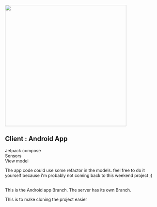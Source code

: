 

  <img src= "https://user-images.githubusercontent.com/20628286/171086474-05156e46-28e3-485e-b819-c2f33ac6db6f.gif" width ="400">

## Client : Android App
Jetpack compose <br>
Sensors <br>
View model

The app code could use some refactor in the models.
feel free to do it yourself because i'm probably not coming back to this weekend project ;)

<br>
This is the Android app Branch. 
The server has its own Branch.

This is to make cloning the project easier 
